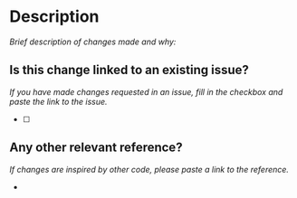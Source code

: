 # Description

*Brief description of changes made and why:*


## Is this change linked to an existing issue?

*If you have made changes requested in an issue, fill in the checkbox and paste the link to the issue.*

- [ ] 


## Any other relevant reference?

*If changes are inspired by other code, please paste a link to the reference.*

- 
